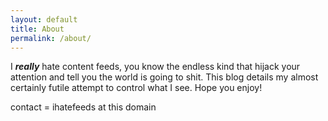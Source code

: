 ```yaml
---
layout: default
title: About
permalink: /about/
---
```


I ***really*** hate content feeds, you know the endless kind that hijack your attention and tell you the world is going to shit. This blog details my almost certainly futile attempt to control what I see. Hope you enjoy!

contact = ihatefeeds at this domain
